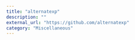 ```yaml
---
title: "alternatexp"
description: ""
external_url: "https://github.com/alternatexp"
category: "Miscellaneous"
---
```

